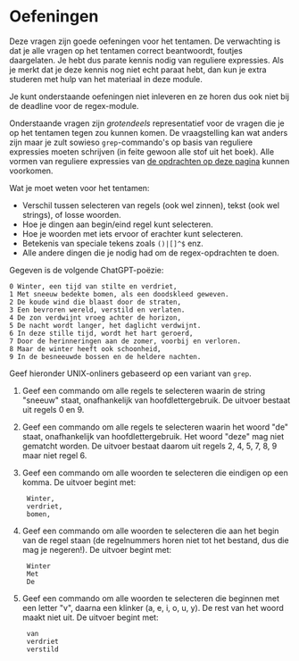 # Oefeningen

Deze vragen zijn goede oefeningen voor het tentamen. De verwachting is dat je alle vragen op het tentamen correct beantwoordt, foutjes daargelaten. Je hebt dus parate kennis nodig van reguliere expressies. Als je merkt dat je deze kennis nog niet echt paraat hebt, dan kun je extra studeren met hulp van het materiaal in deze module.

Je kunt onderstaande oefeningen niet inleveren en ze horen dus ook niet bij de deadline voor de regex-module.

Onderstaande vragen zijn *grotendeels* representatief voor de vragen die je op het tentamen tegen zou kunnen komen. De vraagstelling kan wat anders zijn maar je zult sowieso `grep`-commando's op basis van reguliere expressies moeten schrijven (in feite gewoon alle stof uit het boek). Alle vormen van reguliere expressies van [de opdrachten op deze pagina](/onderwerpen/regex/grep) kunnen voorkomen.

Wat je moet weten voor het tentamen:

- Verschil tussen selecteren van regels (ook wel zinnen), tekst (ook wel strings), of losse woorden.
- Hoe je dingen aan begin/eind regel kunt selecteren.
- Hoe je woorden met iets ervoor of erachter kunt selecteren.
- Betekenis van speciale tekens zoals `()|[]^$` enz.
- Alle andere dingen die je nodig had om de regex-opdrachten te doen.

Gegeven is de volgende ChatGPT-poëzie:

    0 Winter, een tijd van stilte en verdriet,
    1 Met sneeuw bedekte bomen, als een doodskleed geweven.
    2 De koude wind die blaast door de straten,
    3 Een bevroren wereld, verstild en verlaten.
    4 De zon verdwijnt vroeg achter de horizon,
    5 De nacht wordt langer, het daglicht verdwijnt.
    6 In deze stille tijd, wordt het hart geroerd,
    7 Door de herinneringen aan de zomer, voorbij en verloren.
    8 Maar de winter heeft ook schoonheid,
    9 In de besneeuwde bossen en de heldere nachten.

Geef hieronder UNIX-onliners gebaseerd op een variant van `grep`.

1. Geef een commando om alle regels te selecteren waarin de string "sneeuw" staat, onafhankelijk van hoofdlettergebruik. De uitvoer bestaat uit regels 0 en 9.

2. Geef een commando om alle regels te selecteren waarin het woord "de" staat, onafhankelijk van hoofdlettergebruik. Het woord "deze" mag niet gematcht worden. De uitvoer bestaat daarom uit regels 2, 4, 5, 7, 8, 9 maar niet regel 6.

3. Geef een commando om alle woorden te selecteren die eindigen op een komma. De uitvoer begint met:

        Winter,
        verdriet,
        bomen,

4. Geef een commando om alle woorden te selecteren die aan het begin van de regel staan (de regelnummers horen niet tot het bestand, dus die mag je negeren!). De uitvoer begint met:

        Winter
        Met
        De

5. Geef een commando om alle woorden te selecteren die beginnen met een letter "v", daarna een klinker (a, e, i, o, u, y). De rest van het woord maakt niet uit. De uitvoer begint met:

        van
        verdriet
        verstild
